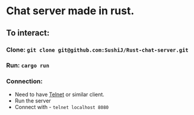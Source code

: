 # Chat server made in rust. 

## To interact: 

### Clone: `git clone git@github.com:SushiJ/Rust-chat-server.git`

### Run: `cargo run`

### Connection:
- Need to have [Telnet](https://www.npmjs.com/package/telnet-client) or similar client.
- Run the server
- Connect with - `telnet localhost 8080`
 

